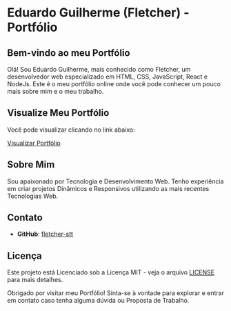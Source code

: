 # Eduardo Guilherme (Fletcher) - Portfólio

## Bem-vindo ao meu Portfólio

Olá! Sou Eduardo Guilherme, mais conhecido como Fletcher, um desenvolvedor web especializado em HTML, CSS, JavaScript, React e NodeJs. Este é o meu portfólio online onde você pode conhecer um pouco mais sobre mim e o meu trabalho.

## Visualize Meu Portfólio

Você pode visualizar clicando no link abaixo:

[Visualizar Portfólio](https://fletcher-stt.github.io/Portfolio/)

## Sobre Mim

Sou apaixonado por Tecnologia e Desenvolvimento Web. Tenho experiência em criar projetos Dinâmicos e Responsivos utilizando as mais recentes Tecnologias Web. 

## Contato

- **GitHub**: [fletcher-stt](https://github.com/fletcher-stt)

## Licença

Este projeto está Licenciado sob a Licença MIT - veja o arquivo [LICENSE](LICENSE) para mais detalhes.

Obrigado por visitar meu Portfólio! Sinta-se à vontade para explorar e entrar em contato caso tenha alguma dúvida ou Proposta de Trabalho.
